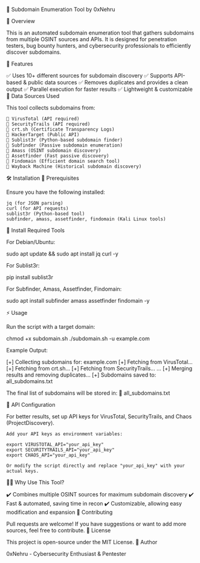 🔎 Subdomain Enumeration Tool by 0xNehru

📌 Overview

This is an automated subdomain enumeration tool that gathers subdomains from multiple OSINT sources and APIs. It is designed for penetration testers, bug bounty hunters, and cybersecurity professionals to efficiently discover subdomains.

🚀 Features

✅ Uses 10+ different sources for subdomain discovery
✅ Supports API-based & public data sources
✅ Removes duplicates and provides a clean output
✅ Parallel execution for faster results
✅ Lightweight & customizable
📖 Data Sources Used

This tool collects subdomains from:

    🔹 VirusTotal (API required)
    🔹 SecurityTrails (API required)
    🔹 crt.sh (Certificate Transparency Logs)
    🔹 HackerTarget (Public API)
    🔹 Sublist3r (Python-based subdomain finder)
    🔹 Subfinder (Passive subdomain enumeration)
    🔹 Amass (OSINT subdomain discovery)
    🔹 Assetfinder (Fast passive discovery)
    🔹 Findomain (Efficient domain search tool)
    🔹 Wayback Machine (Historical subdomain discovery)

🛠️ Installation
🔹 Prerequisites

Ensure you have the following installed:

    jq (for JSON parsing)
    curl (for API requests)
    sublist3r (Python-based tool)
    subfinder, amass, assetfinder, findomain (Kali Linux tools)

🔹 Install Required Tools

For Debian/Ubuntu:

sudo apt update && sudo apt install jq curl -y

For Sublist3r:

pip install sublist3r

For Subfinder, Amass, Assetfinder, Findomain:

sudo apt install subfinder amass assetfinder findomain -y

⚡ Usage

Run the script with a target domain:

chmod +x subdomain.sh
./subdomain.sh -u example.com

Example Output:

[+] Collecting subdomains for: example.com
[+] Fetching from VirusTotal...
[+] Fetching from crt.sh...
[+] Fetching from SecurityTrails...
...
[+] Merging results and removing duplicates...
[+] Subdomains saved to: all_subdomains.txt

The final list of subdomains will be stored in:
📂 all_subdomains.txt

🔑 API Configuration

For better results, set up API keys for VirusTotal, SecurityTrails, and Chaos (ProjectDiscovery).

    Add your API keys as environment variables:

    export VIRUSTOTAL_API="your_api_key"
    export SECURITYTRAILS_API="your_api_key"
    export CHAOS_API="your_api_key"

    Or modify the script directly and replace "your_api_key" with your actual keys.

🏴‍☠️ Why Use This Tool?

✔️ Combines multiple OSINT sources for maximum subdomain discovery
✔️ Fast & automated, saving time in recon
✔️ Customizable, allowing easy modification and expansion
🤝 Contributing

Pull requests are welcome! If you have suggestions or want to add more sources, feel free to contribute.
📜 License

This project is open-source under the MIT License.
👤 Author

0xNehru - Cybersecurity Enthusiast & Pentester
